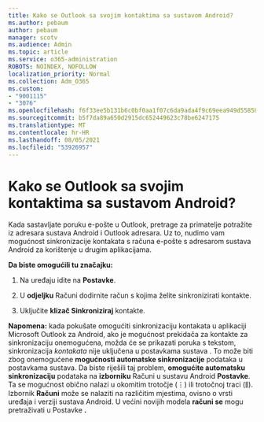 ```yaml
---
title: Kako se Outlook sa svojim kontaktima sa sustavom Android?
ms.author: pebaum
author: pebaum
manager: scotv
ms.audience: Admin
ms.topic: article
ms.service: o365-administration
ROBOTS: NOINDEX, NOFOLLOW
localization_priority: Normal
ms.collection: Adm_O365
ms.custom:
- "9001115"
- "3076"
ms.openlocfilehash: f6f33ee5b131b6c0bf0aa1f07c6da9ada4f9c69eea949d55858f549b43ebd29a
ms.sourcegitcommit: b5f7da89a650d2915dc652449623c78be6247175
ms.translationtype: MT
ms.contentlocale: hr-HR
ms.lasthandoff: 08/05/2021
ms.locfileid: "53926957"
---
```

# <a name="how-does-outlook-sync-with-my-android-contacts"></a>Kako se Outlook sa svojim kontaktima sa sustavom Android?

Kada sastavljate poruku e-pošte u Outlook, pretrage za primatelje potražite iz adresara sustava Android i Outlook adresara. Uz to, nudimo vam mogućnost sinkronizacije kontakata s računa e-pošte s adresarom sustava Android za korištenje u drugim aplikacijama. 
 
**Da biste omogućili tu značajku:**
 
1. Na uređaju idite na **Postavke**.

2. U **odjeljku** Računi dodirnite račun s kojima želite sinkronizirati kontakte.

3. Uključite **klizač Sinkroniziraj** kontakte.
 
**Napomena:** kada pokušate omogućiti sinkronizaciju kontakata u aplikaciji Microsoft  Outlook za Android, ako je mogućnost prekidača za kontakte za sinkronizaciju onemogućena, možda će se prikazati poruka s tekstom, sinkronizacija *kontakata* nije uključena u postavkama sustava . To može biti zbog onemogućene **mogućnosti automatske sinkronizacije** podataka u postavkama sustava. Da biste riješili taj problem, **omogućite automatsku sinkronizaciju** podataka na **izborniku** Računi u sustavu Android **Postavke**. Ta se mogućnost obično nalazi u okomitim trotočje (⋮) ili trotočnoj traci (⫼). Izbornik  **Računi** može se nalaziti na različitim mjestima, ovisno o vrsti uređaja i verziji sustava Android. U većini novijih modela **računi se** mogu pretraživati u Postavke **.**